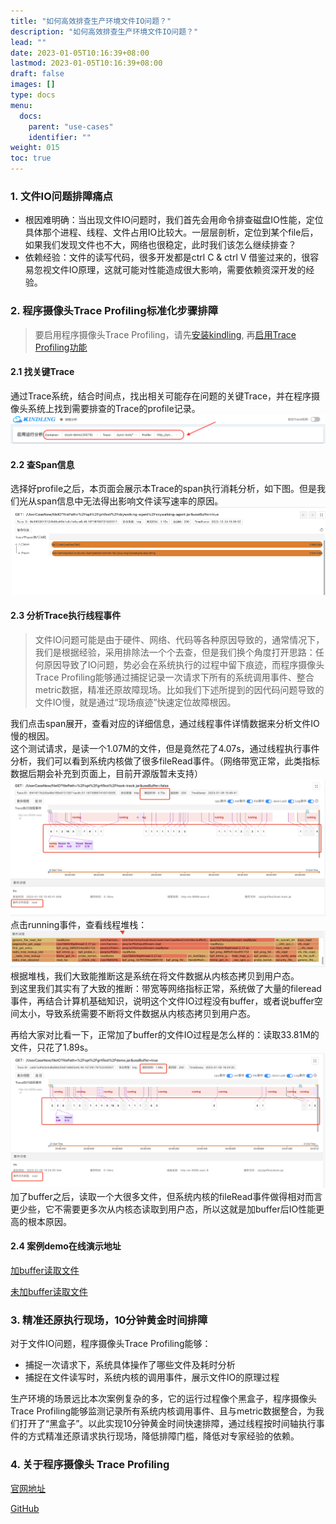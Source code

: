 ```yaml
---
title: "如何高效排查生产环境文件IO问题？"
description: "如何高效排查生产环境文件IO问题？"
lead: ""
date: 2023-01-05T10:16:39+08:00
lastmod: 2023-01-05T10:16:39+08:00
draft: false
images: []
type: docs
menu:
  docs:
    parent: "use-cases"
    identifier: ""
weight: 015
toc: true
---
```

<a name="ROlte"></a>
### 1. 文件IO问题排障痛点
- 根因难明确：当出现文件IO问题时，我们首先会用命令排查磁盘IO性能，定位具体那个进程、线程、文件占用IO比较大。一层层剖析，定位到某个file后，如果我们发现文件也不大，网络也很稳定，此时我们该怎么继续排查？
- 依赖经验：文件的读写代码，很多开发都是ctrl C & ctrl V 借鉴过来的，很容易忽视文件IO原理，这就可能对性能造成很大影响，需要依赖资深开发的经验。
<a name="E5g2U"></a>
### 2. 程序摄像头Trace Profiling标准化步骤排障

> 要启用程序摄像头Trace Profiling，请先[安装kindling](/docs/installation/kindling-agent/install-kindling-in-kubernetes/), 
再[启用Trace Profiling功能](/docs/usage/enable-trace-profiling/)
 
<a name="TyIlm"></a>
#### 2.1 找关键Trace
通过Trace系统，结合时间点，找出相关可能存在问题的关键Trace，并在程序摄像头系统上找到需要排查的Trace的profile记录。<br />![image.png](1.png)
<a name="V0Py3"></a>
#### 2.2 查Span信息
选择好profile之后，本页面会展示本Trace的span执行消耗分析，如下图。但是我们光从span信息中无法得出影响文件读写速率的原因。<br />![image.png](2.png)

<a name="E0blP"></a>
#### 2.3 分析Trace执行线程事件
> 文件IO问题可能是由于硬件、网络、代码等各种原因导致的，通常情况下，我们是根据经验，采用排除法一个个去查，但是我们换个角度打开思路：任何原因导致了IO问题，势必会在系统执行的过程中留下痕迹，而程序摄像头Trace Profiling能够通过捕捉记录一次请求下所有的系统调用事件、整合metric数据，精准还原故障现场。比如我们下述所提到的因代码问题导致的文件IO慢，就是通过“现场痕迹”快速定位故障根因。

我们点击span展开，查看对应的详细信息，通过线程事件详情数据来分析文件IO慢的根因。<br />这个测试请求，是读一个1.07M的文件，但是竟然花了4.07s，通过线程执行事件分析，我们可以看到系统内核做了很多fileRead事件。（网络带宽正常，此类指标数据后期会补充到页面上，目前开源版暂未支持）<br />![image.png](3.png)<br />点击running事件，查看线程堆栈：<br />![image.png](4.png)<br />根据堆栈，我们大致能推断这是系统在将文件数据从内核态拷贝到用户态。<br />到这里我们其实有了大致的推断：带宽等网络指标正常，系统做了大量的fileread事件，再结合计算机基础知识，说明这个文件IO过程没有buffer，或者说buffer空间太小，导致系统需要不断将文件数据从内核态拷贝到用户态。

再给大家对比看一下，正常加了buffer的文件IO过程是怎么样的：读取33.81M的文件，只花了1.89s。<br />![image.png](5.png)<br />加了buffer之后，读取一个大很多文件，但系统内核的fileRead事件做得相对而言更少些，它不需要更多次从内核态读取到用户态，所以这就是加buffer后IO性能更高的根本原因。
#### 2.4 案例demo在线演示地址
[加buffer读取文件](http://218.75.39.90:9504/#/thread?folder=Demo_Demo-69579c8597-xpw9k_javedemo_24355&file=http_L1VzZXJDYXNlTmV3L2ZpbGVJTw==_1672886938363555733_true)

[未加buffer读取文件](http://218.75.39.90:9504/#/thread?folder=Demo_Demo-69579c8597-xpw9k_javedemo_24355&file=http_L1VzZXJDYXNlTmV3L2ZpbGVJTw==_1672886741630534315_true)

<a name="f2890e51"></a>
### 3. 精准还原执行现场，10分钟黄金时间排障
对于文件IO问题，程序摄像头Trace Profiling能够：

- 捕捉一次请求下，系统具体操作了哪些文件及耗时分析
- 捕捉在文件读写时，系统内核的调用事件，展示文件IO的原理过程

生产环境的场景远比本次案例复杂的多，它的运行过程像个黑盒子，程序摄像头Trace Profiling能够监测记录所有系统内核调用事件、且与metric数据整合，为我们打开了“黑盒子”。以此实现10分钟黄金时间快速排障，通过线程按时间轴执行事件的方式精准还原请求执行现场，降低排障门槛，降低对专家经验的依赖。

### 4. 关于程序摄像头 Trace Profiling

[官网地址](http://kindling.harmonycloud.cn/)

[GitHub](https://github.com/kindlingproject/kindling)
